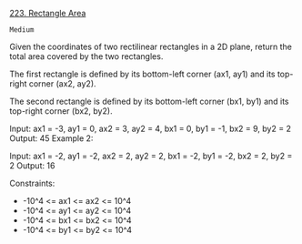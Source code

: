 [223. Rectangle Area](https://leetcode.com/problems/rectangle-area/)

`Medium`

Given the coordinates of two rectilinear rectangles in a 2D plane, return the total area covered by the two rectangles.

The first rectangle is defined by its bottom-left corner (ax1, ay1) and its top-right corner (ax2, ay2).

The second rectangle is defined by its bottom-left corner (bx1, by1) and its top-right corner (bx2, by2).

Input: ax1 = -3, ay1 = 0, ax2 = 3, ay2 = 4, bx1 = 0, by1 = -1, bx2 = 9, by2 = 2
Output: 45
Example 2:

Input: ax1 = -2, ay1 = -2, ax2 = 2, ay2 = 2, bx1 = -2, by1 = -2, bx2 = 2, by2 = 2
Output: 16

Constraints:

- -10^4 <= ax1 <= ax2 <= 10^4
- -10^4 <= ay1 <= ay2 <= 10^4
- -10^4 <= bx1 <= bx2 <= 10^4
- -10^4 <= by1 <= by2 <= 10^4